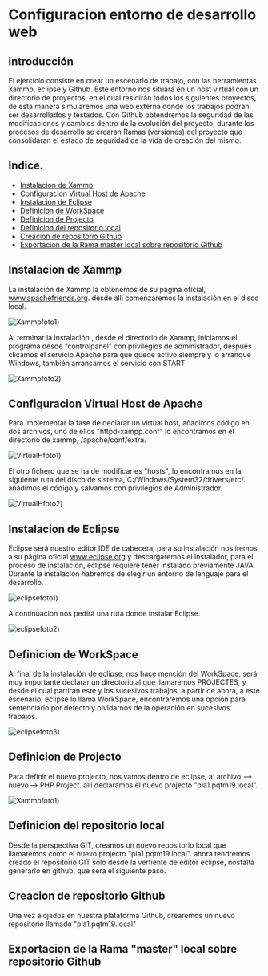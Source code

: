 # Configuracion entorno de desarrollo  web

## introducción
El ejercicio consiste en crear un escenario de trabajo, con las herramientas Xammp, eclipse y Github.
Este entorno nos situará en un host virtual con un directorio de proyectos, en el cual residirán todos los siguientes proyectos, de esta manera simularemos una web externa donde los trabajos podrán ser desarrollados y testados.
Con Github obtendremos la seguridad de las modificaciones y cambios dentro de la evolución del proyecto, durante los procesos de desarrollo se crearan Ramas (versiones) del proyecto que consolidaran el estado de seguridad de la vida de creación del mismo.

## Indice.

- [Instalacion de Xammp](#instalacion-de-xammp)
- [Configuracion Virtual Host de Apache](#configuracion-virtual-host-de-apache)
- [Instalacion de Eclipse](#instalacion-de-eclipse)
- [Definicion de WorkSpace](#definicion-de-workspace)
- [Definicion de Projecto](#definicion-de-projecto)
- [Definicion del repositorio local](#definicion-del-repositorio-local)
- [Creacion de repositorio Github](#creacion-de-repositorio-github)
- [Exportacion de la Rama master local sobre repositorio Github](#exportacion-de-la-rama-master-local-sobre-repositorio-github)

 

## Instalacion de Xammp

 La instalación de Xammp la obtenemos de su página oficial, www.apachefriends.org.
desde allí comenzaremos la instalación en el disco local.


![Xammpfoto1](/MEDIA/6_Install_Xampp.PNG))

Al terminar la instalación , desde el directorio de Xammp, iniciamos el programa desde “controlpanel” con privilegios de administrador, después clicamos el servicio Apache para que quede activo siempre y lo arranque Windows, también arrancamos el servicio con START

![Xammpfoto2](/MEDIA/12_Install_Xampp.PNG))

## Configuracion Virtual Host de Apache

  Para implementar  la fase de declarar un virtual host, añadimos código en dos archivos, uno de ellos "httpd-xampp.conf" lo encontramos en el directorio de xammp, /apache/conf/extra. 
 
 ![VirtualHfoto1](/MEDIA/virtual1.png))
 
 
 El otro fichero que se ha de modificar es "hosts", lo encontramos en la siguiente ruta del disco de sistema, C:/Windows/System32/drivers/etc/. añadimos el código y salvamos con privilegios de Administrador.
 
  ![VirtualHfoto2](/MEDIA/codigo_host.png))
 
 
 ## Instalacion de Eclipse
 
 Eclipse será nuestro editor IDE de cabecera, para su instalación nos iremos a su página oficial  www.eclipse.org  y descargaremos el instalador, para el proceso de instalación, eclipse requiere tener instalado previamente JAVA. Durante la instalación habremos de elegir un entorno de lenguaje para el desarrollo.
 
![eclipsefoto1](/MEDIA/12_Install_Eclipse.PNG)) 

A continuacion nos pedirá una ruta donde instalar Eclipse.

![eclipsefoto2](/MEDIA/18_Install_Eclipse.PNG)) 
 
 
## Definicion de WorkSpace
 Al final de la instalación de eclipse, nos hace mención del WorkSpace, será muy importante declarar un directorio al que llamaremos PROJECTES, y desde el cual partirán este y los sucesivos trabajos, a partir de ahora, a este escenario, eclipse lo llama WorkSpace, encontraremos una opción para sentenciarlo por defecto y olvidarnos de la operación en sucesivos trabajos.

![eclipsefoto3](/MEDIA/20_Install_Eclipse.PNG)) 

## Definicion de Projecto

Para definir el nuevo projecto, nos vamos dentro de eclipse, a: archivo --> nuevo--> PHP Project.  alli declaramos el nuevo projecto "pla1.pqtm19.local".

![Xammpfoto1](/MEDIA/foto1.png))

## Definicion del repositorio local

Desde la perspectiva GIT, creamos un nuevo repositorio local que llamaremos como el nuevo projecto "pla1.pqtm19.local".
ahora tendremos creado el repositorio GIT solo desde la vertiente de editor eclipse, nosfalta generarlo en github, que sera el siguiente paso.






## Creacion de repositorio Github

Una vez alojados en nuestra plataforma Github, crearemos un nuevo repositorio llamado "pla1.pqtm19.local"




## Exportacion de la Rama "master" local sobre repositorio Github





